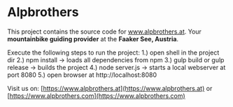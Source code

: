 # Alpbrothers

This project contains the source code for www.alpbrothers.at.
Your **mountainbike guiding provider** at the **Faaker See, Austria**.

Execute the following steps to run the project:
1.) open shell in the project dir
2.) npm install -> loads all dependencies from npm
3.) gulp build or gulp release -> builds the project
4.) node server.js -> starts a local webserver at port 8080
5.) open browser at http://localhost:8080


Visit us on:
[https://www.alpbrothers.at](https://www.alpbrothers.at)
or
[https://www.alpbrothers.com](https://www.alpbrothers.com)